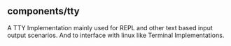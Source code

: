 ## components/tty
A TTY Implementation mainly used for REPL and other text based input output scenarios.
And to interface with linux like Terminal Implementations.
